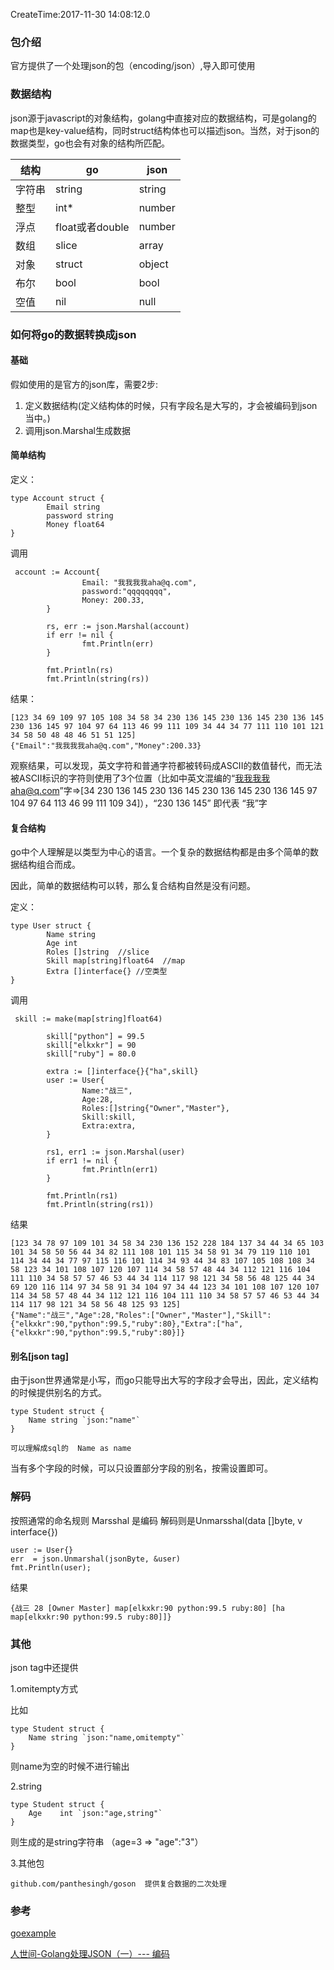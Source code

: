 CreateTime:2017-11-30 14:08:12.0

### 包介绍
官方提供了一个处理json的包（encoding/json）,导入即可使用

### 数据结构

json源于javascript的对象结构，golang中直接对应的数据结构，可是golang的map也是key-value结构，同时struct结构体也可以描述json。当然，对于json的数据类型，go也会有对象的结构所匹配。


结构 | go | json
---|---|---
字符串 | string | string
整型 | int* | number
浮点 |float或者double|number
数组 | slice | array
对象 | struct | object
布尔 | bool | bool
空值 | nil | null

### 如何将go的数据转换成json

#### 基础
假如使用的是官方的json库，需要2步:

1. 定义数据结构(定义结构体的时候，只有字段名是大写的，才会被编码到json当中。)
2. 调用json.Marshal生成数据

#### 简单结构
定义：
```
type Account struct {
        Email string
        password string
        Money float64
}
```
调用
```
 account := Account{
                Email: "我我我我aha@q.com",
                password:"qqqqqqqq",
                Money: 200.33,
        }

        rs, err := json.Marshal(account)
        if err != nil {
                fmt.Println(err)
        }

        fmt.Println(rs)
        fmt.Println(string(rs))
```

结果：

    [123 34 69 109 97 105 108 34 58 34 230 136 145 230 136 145 230 136 145 230 136 145 97 104 97 64 113 46 99 111 109 34 44 34 77 111 110 101 121 34 58 50 48 48 46 51 51 125]
    {"Email":"我我我我aha@q.com","Money":200.33}

观察结果，可以发现，英文字符和普通字符都被转码成ASCII的数值替代，而无法被ASCII标识的字符则使用了3个位置（比如中英文混编的“我我我我aha@q.com”字=>[34 230 136 145 230 136 145 230 136 145 230 136 145 97 104 97 64 113 46 99 111 109 34]），“230 136 145” 即代表 “我”字

#### 复合结构

go中个人理解是以类型为中心的语言。一个复杂的数据结构都是由多个简单的数据结构组合而成。

因此，简单的数据结构可以转，那么复合结构自然是没有问题。

定义：
```
type User struct {
        Name string  
        Age int 
        Roles []string  //slice
        Skill map[string]float64  //map
        Extra []interface{} //空类型
}
```

调用
```
 skill := make(map[string]float64)
        
        skill["python"] = 99.5
        skill["elkxkr"] = 90
        skill["ruby"] = 80.0
        
        extra := []interface{}{"ha",skill}
        user := User{
                Name:"战三",
                Age:28, 
                Roles:[]string{"Owner","Master"},
                Skill:skill,
                Extra:extra,
        }      
        
        rs1, err1 := json.Marshal(user)
        if err1 != nil {
                fmt.Println(err1)
        }       
        
        fmt.Println(rs1)
        fmt.Println(string(rs1))
```
结果
```
[123 34 78 97 109 101 34 58 34 230 136 152 228 184 137 34 44 34 65 103 101 34 58 50 56 44 34 82 111 108 101 115 34 58 91 34 79 119 110 101 114 34 44 34 77 97 115 116 101 114 34 93 44 34 83 107 105 108 108 34 58 123 34 101 108 107 120 107 114 34 58 57 48 44 34 112 121 116 104 111 110 34 58 57 57 46 53 44 34 114 117 98 121 34 58 56 48 125 44 34 69 120 116 114 97 34 58 91 34 104 97 34 44 123 34 101 108 107 120 107 114 34 58 57 48 44 34 112 121 116 104 111 110 34 58 57 57 46 53 44 34 114 117 98 121 34 58 56 48 125 93 125]
{"Name":"战三","Age":28,"Roles":["Owner","Master"],"Skill":{"elkxkr":90,"python":99.5,"ruby":80},"Extra":["ha",{"elkxkr":90,"python":99.5,"ruby":80}]}
```

#### 别名[json tag]

由于json世界通常是小写，而go只能导出大写的字段才会导出，因此，定义结构的时候提供别名的方式。

```
type Student struct {
    Name string `json:"name"`
}

可以理解成sql的  Name as name
```

当有多个字段的时候，可以只设置部分字段的别名，按需设置即可。

### 解码
按照通常的命名规则 Marsshal 是编码  解码则是Unmarsshal(data []byte, v interface{})


```
user := User{}
err  = json.Unmarshal(jsonByte, &user)
fmt.Println(user);
```
结果
```
{战三 28 [Owner Master] map[elkxkr:90 python:99.5 ruby:80] [ha map[elkxkr:90 python:99.5 ruby:80]]}
```
### 其他

json tag中还提供 


1.omitempty方式

比如
```
type Student struct {
    Name string `json:"name,omitempty"`
}
```

则name为空的时候不进行输出

2.string

```
type Student struct {
    Age    int `json:"age,string"`
}
```

则生成的是string字符串 
（age=3 => "age":"3"）

3.其他包

    github.com/panthesingh/goson  提供复合数据的二次处理  

### 参考

[goexample](https://gobyexample.com/json)

[人世间-Golang处理JSON（一）--- 编码](http://www.jianshu.com/p/f3c2105bd06b)